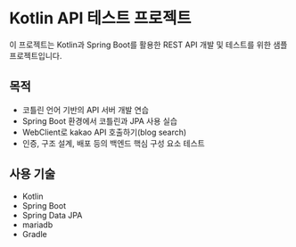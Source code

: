 # Kotlin API 테스트 프로젝트

이 프로젝트는 Kotlin과 Spring Boot를 활용한 REST API 개발 및 테스트를 위한 샘플 프로젝트입니다.

## 목적

- 코틀린 언어 기반의 API 서버 개발 연습
- Spring Boot 환경에서 코틀린과 JPA 사용 실습
- WebClient로 kakao API 호출하기(blog search) 
- 인증, 구조 설계, 배포 등의 백엔드 핵심 구성 요소 테스트

## 사용 기술

- Kotlin
- Spring Boot
- Spring Data JPA
- mariadb
- Gradle


